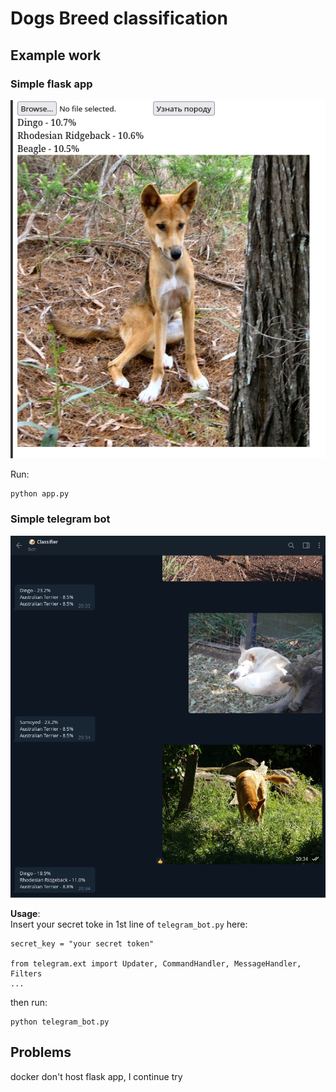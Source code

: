 # Dogs Breed classification 

## Example work 
### Simple flask app
<img src="images/example 1.png">

Run:
```
python app.py
```

### Simple telegram bot

<img src="images/example 2.png">

**Usage**:  
Insert your secret toke in 1st line of ```telegram_bot.py``` here:
```
secret_key = "your secret token"

from telegram.ext import Updater, CommandHandler, MessageHandler, Filters
...
```

then run:
```
python telegram_bot.py
```

## Problems
docker don't host flask app, I continue try
